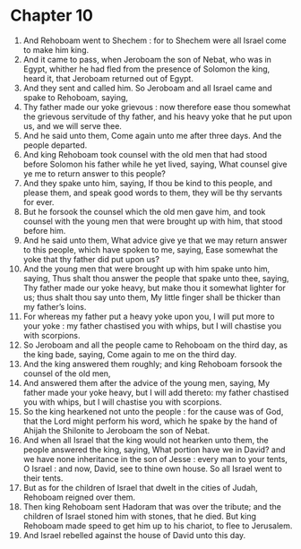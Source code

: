 # Chapter 10

1. And Rehoboam went to Shechem : for to Shechem were all Israel come to make him king.
2. And it came to pass, when Jeroboam the son of Nebat, who was in Egypt, whither he had fled from the presence of Solomon the king, heard it, that Jeroboam returned out of Egypt.
3. And they sent and called him. So Jeroboam and all Israel came and spake to Rehoboam, saying,
4. Thy father made our yoke grievous : now therefore ease thou somewhat the grievous servitude of thy father, and his heavy yoke that he put upon us, and we will serve thee.
5. And he said unto them, Come again unto me after three days. And the people departed.
6. And king Rehoboam took counsel with the old men that had stood before Solomon his father while he yet lived, saying, What counsel give ye me to return answer to this people?
7. And they spake unto him, saying, If thou be kind to this people, and please them, and speak good words to them, they will be thy servants for ever.
8. But he forsook the counsel which the old men gave him, and took counsel with the young men that were brought up with him, that stood before him.
9. And he said unto them, What advice give ye that we may return answer to this people, which have spoken to me, saying, Ease somewhat the yoke that thy father did put upon us?
10. And the young men that were brought up with him spake unto him, saying, Thus shalt thou answer the people that spake unto thee, saying, Thy father made our yoke heavy, but make thou it somewhat lighter for us; thus shalt thou say unto them, My little finger shall be thicker than my father’s loins.
11. For whereas my father put a heavy yoke upon you, I will put more to your yoke : my father chastised you with whips, but I will chastise you with scorpions.
12. So Jeroboam and all the people came to Rehoboam on the third day, as the king bade, saying, Come again to me on the third day.
13. And the king answered them roughly; and king Rehoboam forsook the counsel of the old men,
14. And answered them after the advice of the young men, saying, My father made your yoke heavy, but I will add thereto: my father chastised you with whips, but I will chastise you with scorpions.
15. So the king hearkened not unto the people : for the cause was of God, that the Lord might perform his word, which he spake by the hand of Ahijah the Shilonite to Jeroboam the son of Nebat.
16. And when all Israel that the king would not hearken unto them, the people answered the king, saying, What portion have we in David? and we have none inheritance in the son of Jesse : every man to your tents, O Israel : and now, David, see to thine own house. So all Israel went to their tents.
17. But as for the children of Israel that dwelt in the cities of Judah, Rehoboam reigned over them.
18. Then king Rehoboam sent Hadoram that was over the tribute; and the children of Israel stoned him with stones, that he died. But king Rehoboam made speed to get him up to his chariot, to flee to Jerusalem.
19. And Israel rebelled against the house of David unto this day.

